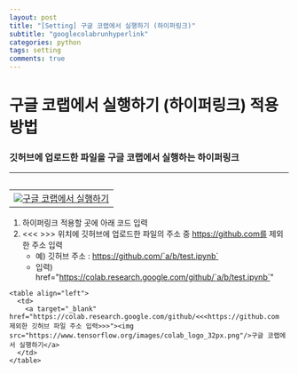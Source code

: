 ```yaml
---
layout: post
title: "[Setting] 구글 코랩에서 실행하기 (하이퍼링크)"
subtitle: "googlecolabrunhyperlink"
categories: python
tags: setting
comments: true
---
```


# 구글 코랩에서 실행하기 (하이퍼링크) 적용 방법
### 깃허브에 업로드한 파일을 구글 코랩에서 실행하는 하이퍼링크

* * *

<table align="left">
  <td>
    <a target="_blank" href="https://colab.research.google.com/github/JeongJaeyoung0/function/blob/e30e4e0c90d99cab874fe8a5b280762e1f6ae3f0/%EA%B5%AC%EA%B8%80%20%EC%BD%94%EB%9E%A9%EC%97%90%EC%84%9C%20%EC%8B%A4%ED%96%89%ED%95%98%EA%B8%B0%20(%ED%95%98%EC%9D%B4%ED%8D%BC%EB%A7%81%ED%81%AC).ipynb"><img src="https://www.tensorflow.org/images/colab_logo_32px.png"/>구글 코랩에서 실행하기</a>
  </td>
</table>

<br>
<br>
<br>

1. 하이퍼링크 적용할 곳에 아래 코드 입력
2. &lt;&lt;&lt; &gt;&gt;&gt; 위치에 깃허브에 업로드한 파일의 주소 중 https://github.com를 제외한 주소 입력
    * 예) 깃허브 주소 : https://github.com/`a/b/test.ipynb`
    * 입력) href="https://colab.research.google.com/github/`a/b/test.ipynb`"

```
<table align="left">
  <td>
    <a target="_blank" href="https://colab.research.google.com/github/<<<https://github.com 제외한 깃허브 파일 주소 입력>>>"><img src="https://www.tensorflow.org/images/colab_logo_32px.png"/>구글 코랩에서 실행하기</a>
  </td>
</table>
```